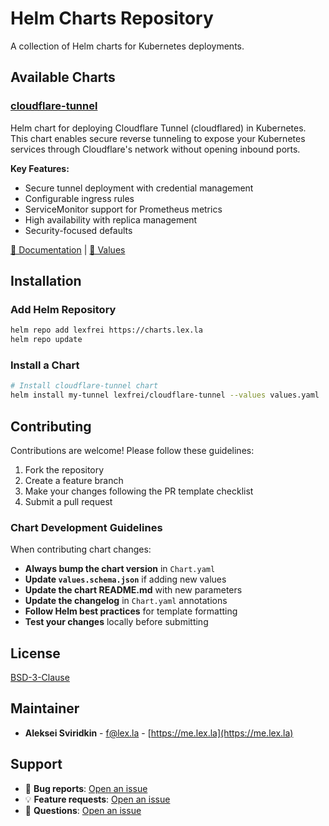 # Helm Charts Repository

A collection of Helm charts for Kubernetes deployments.

## Available Charts

### [cloudflare-tunnel](./charts/cloudflare-tunnel)

Helm chart for deploying Cloudflare Tunnel (cloudflared) in Kubernetes. This chart enables secure reverse tunneling to expose your Kubernetes services through Cloudflare's network without opening inbound ports.

**Key Features:**
- Secure tunnel deployment with credential management
- Configurable ingress rules
- ServiceMonitor support for Prometheus metrics
- High availability with replica management
- Security-focused defaults

[📖 Documentation](./charts/cloudflare-tunnel/README.md) | [🔧 Values](./charts/cloudflare-tunnel/values.yaml)

## Installation

### Add Helm Repository

```bash
helm repo add lexfrei https://charts.lex.la
helm repo update
```

### Install a Chart

```bash
# Install cloudflare-tunnel chart
helm install my-tunnel lexfrei/cloudflare-tunnel --values values.yaml
```

## Contributing

Contributions are welcome! Please follow these guidelines:

1. Fork the repository
2. Create a feature branch
3. Make your changes following the PR template checklist
4. Submit a pull request

### Chart Development Guidelines

When contributing chart changes:

- **Always bump the chart version** in `Chart.yaml`
- **Update `values.schema.json`** if adding new values
- **Update the chart README.md** with new parameters
- **Update the changelog** in `Chart.yaml` annotations
- **Follow Helm best practices** for template formatting
- **Test your changes** locally before submitting

## License

[BSD-3-Clause](LICENSE)

## Maintainer

- **Aleksei Sviridkin** - [f@lex.la](mailto:f@lex.la) - [https://me.lex.la](https://me.lex.la)

## Support

- 🐛 **Bug reports**: [Open an issue](https://github.com/lexfrei/charts/issues/new)
- 💡 **Feature requests**: [Open an issue](https://github.com/lexfrei/charts/issues/new)
- 💬 **Questions**: [Open an issue](https://github.com/lexfrei/charts/issues/new)
